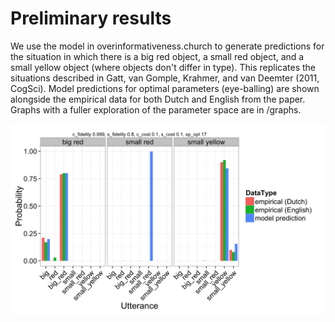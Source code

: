 # Preliminary results 

We use the model in overinformativeness.church to generate predictions for the situation in which there is a big red object, a small red object, and a small yellow object (where objects don't differ in type). This replicates the situations described in Gatt, van Gomple, Krahmer, and van Deemter (2011, CogSci). Model predictions for optimal parameters (eye-balling) are shown alongside the empirical data for both Dutch and English from the paper. Graphs with a fuller exploration of the parameter space are in /graphs.


![Plot of model predicted speaker probabilities for situation described in Gatt et al 2011](/models/results/graphs/model.vs.empirical.jpg "Model vs empirical")


